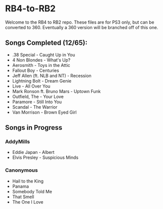 # RB4-to-RB2

Welcome to the RB4 to RB2 repo. These files are for PS3 only, but can be converted to 360. Eventually a 360 version will be branched off of this one.

## Songs Completed (12/65):
*  .38 Special - Caught Up in You
*  4 Non Blondes - What's Up?
*  Aerosmith - Toys in the Attic
*  Fallout Boy - Centuries
*  Jeff Allen (ft. NLB and NT) - Recession
*  Lightning Bolt - Dream Genie
*  Live - All Over You
*  Mark Ronson ft. Bruno Mars - Uptown Funk
*  Outfield, The - Your Love
*  Paramore - Still Into You
*  Scandal - The Warrior
*  Van Morrison - Brown Eyed Girl


## Songs in Progress

### AddyMills
*  Eddie Japan - Albert
*  Elvis Presley - Suspicious Minds

### Canonymous
*  Hail to the King
*  Panama
*  Somebody Told Me 
*  That Smell
*  The One I Love
